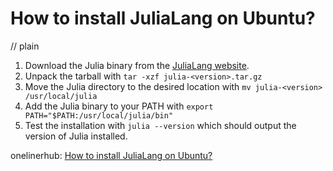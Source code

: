 # How to install JuliaLang on Ubuntu?
// plain

1. Download the Julia binary from the [JuliaLang website](https://julialang.org/downloads/).
2. Unpack the tarball with `tar -xzf julia-<version>.tar.gz`
3. Move the Julia directory to the desired location with `mv julia-<version> /usr/local/julia`
4. Add the Julia binary to your PATH with `export PATH="$PATH:/usr/local/julia/bin"`
5. Test the installation with `julia --version` which should output the version of Julia installed.

onelinerhub: [How to install JuliaLang on Ubuntu?](https://onelinerhub.com/julialang/how-to-install-julialang-on-ubuntu)